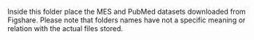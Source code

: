 Inside this folder place the MES and PubMed datasets downloaded from Figshare.
Please note that folders names have not a specific meaning or relation with the actual files stored.
